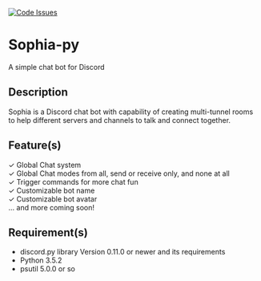[![Code Issues](https://www.quantifiedcode.com/api/v1/project/c332a2b270124656b3f32be388e15b63/badge.svg)](https://www.quantifiedcode.com/app/project/c332a2b270124656b3f32be388e15b63)

# Sophia-py
A simple chat bot for Discord

## Description
Sophia is a Discord chat bot with capability of creating multi-tunnel rooms to help different servers and channels to talk and connect together.

## Feature(s)
✓ Global Chat system<br>
✓ Global Chat modes from all, send or receive only, and none at all<br>
✓ Trigger commands for more chat fun<br>
✓ Customizable bot name<br>
✓ Customizable bot avatar<br>
... and more coming soon!

## Requirement(s)
- discord.py library Version 0.11.0 or newer and its requirements
- Python 3.5.2
- psutil 5.0.0 or so
